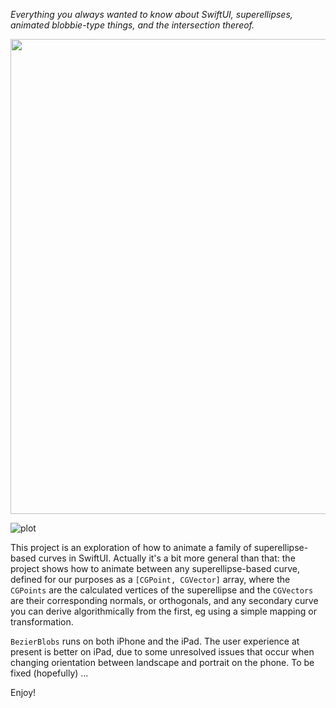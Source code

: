*Everything you always wanted to know about SwiftUI, superellipses, animated blobbie-type things, and the intersection thereof.*

<img  src="/FolderBased_DeltaWing_gifs/DeltaWingFixedUnsmoothed.gif" width="760"/>

![plot](./FolderBased_DeltaWing_gifs/DeltaWingFixedUnsmoothed.gif)

This project is an exploration of how to animate a family of superellipse-based curves in SwiftUI. Actually it's a bit more general than that: the project shows how to animate between any superellipse-based curve, defined for our purposes as a `[CGPoint, CGVector]` array, where the `CGPoints` are the calculated vertices of the superellipse and the `CGVectors` are their corresponding normals, or orthogonals, and any secondary curve you can derive algorithmically from the first, eg using a simple mapping or transformation. 

`BezierBlobs` runs on both iPhone and the iPad. The user experience at present is better on iPad, due to some unresolved issues that occur when changing orientation between landscape and portrait on the phone. To be fixed (hopefully) ...

Enjoy!
